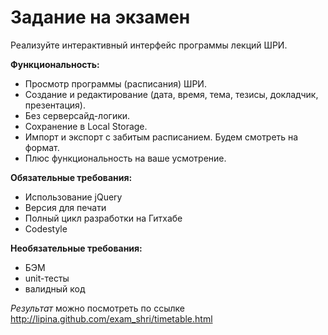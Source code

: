 # Задание на экзамен
Реализуйте интерактивный интерфейс программы лекций ШРИ.

**Функциональность:**
* Просмотр программы (расписания) ШРИ.
* Создание и редактирование (дата, время, тема, тезисы, докладчик, презентация).
* Без серверсайд-логики.
* Сохранение в Local Storage.
* Импорт и экспорт с забитым расписанием. Будем смотреть на формат.
* Плюс функциональность на ваше усмотрение. 

**Обязательные требования:**
* Использование jQuery
* Версия для печати
* Полный цикл разработки на Гитхабе
* Сodestyle

**Необязательные требования:**
* БЭМ
* unit-тесты
* валидный код

*Результат* можно посмотреть по ссылке http://lipina.github.com/exam_shri/timetable.html


